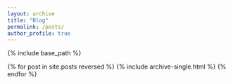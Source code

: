 ```yaml
---
layout: archive
title: "Blog"
permalink: /posts/
author_profile: true
---
```


{% include base_path %}


{% for post in site.posts reversed %}
  {% include archive-single.html %}
{% endfor %}

